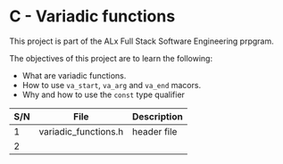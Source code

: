 # C - Variadic functions

This project is part of the ALx Full Stack Software Engineering prpgram.

The objectives of this project are to learn the following:
- What are variadic functions.
- How to use `va_start`, `va_arg` and `va_end` macors.
- Why and how to use the `const` type qualifier

| S/N | File | Description |
| --- | ---- | ----------- |
| 1 | variadic_functions.h | header file |
| 2 |
